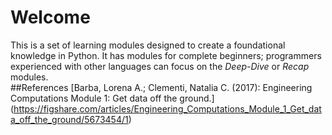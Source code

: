 # Welcome

This is a set of learning modules designed to create a foundational knowledge in Python.
It has modules for complete beginners; programmers experienced with other languages can focus on the _Deep-Dive_ or
_Recap_ modules.
<br/>
##References
[Barba, Lorena A.; Clementi, Natalia C. (2017): Engineering Computations Module 1: Get data off the ground.] (https://figshare.com/articles/Engineering_Computations_Module_1_Get_data_off_the_ground/5673454/1)
